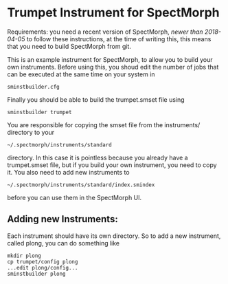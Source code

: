 Trumpet Instrument for SpectMorph
=================================

Requirements: you need a recent version of SpectMorph, *newer than 2018-04-05*
to follow these instructions, at the time of writing this, this means that
you need to build SpectMorph from git.

This is an example instrument for SpectMorph, to allow you to build your own
instruments. Before using this, you shoud edit the number of jobs that can
be executed at the same time on your system in

    sminstbuilder.cfg

Finally you should be able to build the trumpet.smset file using

    sminstbuilder trumpet

You are responsible for copying the smset file from the instruments/ directory
to your

    ~/.spectmorph/instruments/standard

directory. In this case it is pointless because you already have a
trumpet.smset file, but if you build your own instrument, you need to copy it.
You also need to add new instruments to

    ~/.spectmorph/instruments/standard/index.smindex

before you can use them in the SpectMorph UI.

Adding new Instruments:
-----------------------
Each instrument should have its own directory. So to add a new instrument,
called plong, you can do something like

    mkdir plong
    cp trumpet/config plong
    ...edit plong/config...
    sminstbuilder plong
